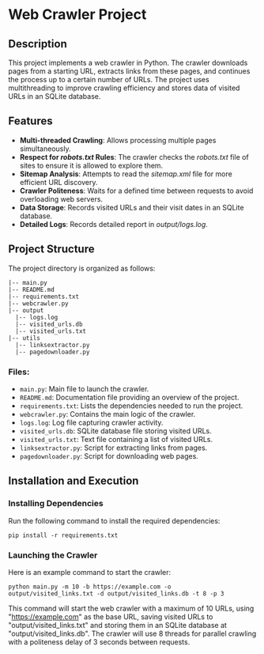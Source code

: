 # Web Crawler Project

## Description
This project implements a web crawler in Python. The crawler downloads pages from a starting URL, extracts links from these pages, and continues the process up to a certain number of URLs. The project uses multithreading to improve crawling efficiency and stores data of visited URLs in an SQLite database.

## Features
- **Multi-threaded Crawling**: Allows processing multiple pages simultaneously.
- **Respect for _robots.txt_ Rules**: The crawler checks the _robots.txt_ file of sites to ensure it is allowed to explore them.
- **Sitemap Analysis**: Attempts to read the _sitemap.xml_ file for more efficient URL discovery.
- **Crawler Politeness**: Waits for a defined time between requests to avoid overloading web servers.
- **Data Storage**: Records visited URLs and their visit dates in an SQLite database.
- **Detailed Logs**: Records detailed report in _output/logs.log_.

## Project Structure
The project directory is organized as follows:

```
|-- main.py
|-- README.md
|-- requirements.txt
|-- webcrawler.py
|-- output
  |-- logs.log
  |-- visited_urls.db
  |-- visited_urls.txt
|-- utils
  |-- linksextractor.py
  |-- pagedownloader.py
```

### Files:

- `main.py`: Main file to launch the crawler.
- `README.md`: Documentation file providing an overview of the project.
- `requirements.txt`: Lists the dependencies needed to run the project.
- `webcrawler.py`: Contains the main logic of the crawler.
- `logs.log`: Log file capturing crawler activity.
- `visited_urls.db`: SQLite database file storing visited URLs.
- `visited_urls.txt`: Text file containing a list of visited URLs.
- `linksextractor.py`: Script for extracting links from pages.
- `pagedownloader.py`: Script for downloading web pages.

## Installation and Execution

### Installing Dependencies
Run the following command to install the required dependencies:
```
pip install -r requirements.txt
```

### Launching the Crawler
Here is an example command to start the crawler:

```
python main.py -m 10 -b https://example.com -o output/visited_links.txt -d output/visited_links.db -t 8 -p 3
```

This command will start the web crawler with a maximum of 10 URLs, using "https://example.com" as the base URL, saving visited URLs to "output/visited_links.txt" and storing them in an SQLite database at "output/visited_links.db". The crawler will use 8 threads for parallel crawling with a politeness delay of 3 seconds between requests.